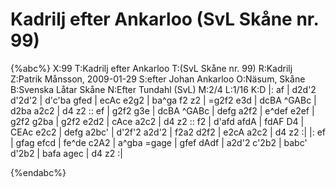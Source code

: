# Kadrilj efter Ankarloo (SvL Skåne nr. 99)

{%abc%}
X:99
T:Kadrilj efter Ankarloo
T:(SvL Skåne nr. 99)
R:Kadrilj
Z:Patrik Månsson, 2009-01-29
S:efter Johan Ankarloo
O:Näsum, Skåne
B:Svenska Låtar Skåne
N:Efter Tundahl (SvL)
M:2/4
L:1/16
K:D
|: af | d2d'2 d'2d'2 | d'c'ba gfed | ecAc e2g2 | ba^ga f2 z2 |
=g2f2 e3d | dcBA ^GABc | d2ba a2c2 | d4 z2 :: ef | g2f2 g3e |
dcBA ^GABc | defg a2f2 | e^def e2ef | g2f2 g2ba |
g2f2 e2d2 | cAce a2c2 | d4 z2 :: f2 | d'afd afdA | fdAF D4 |
CEAc e2c2 | defg a2bc' | d'2f'2 a2d'2 | f2a2 d2f2 | e2cA a2c2 | d4 z2 :|
|: ef | gfag efcd | fe^de c2A2 | a^gba =gage |
gfef dAdf | a2d'2 c'2b2 | babc' d'2b2 | bafa agec | d4 z2 :|



{%endabc%}

